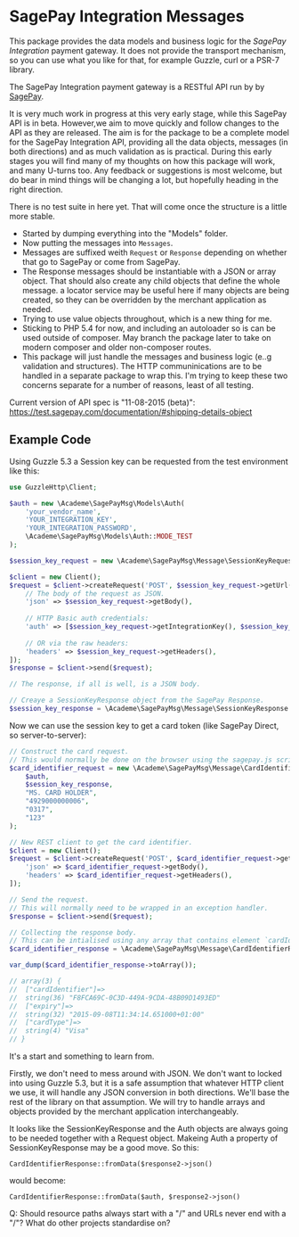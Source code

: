 # SagePay Integration Messages

This package provides the data models and business logic for the *SagePay Integration* payment gateway.
It does not provide the transport mechanism, so you can use what you like for that,
for example Guzzle, curl or a PSR-7 library.

The SagePay Integration payment gateway is a RESTful API run by by [SagePay](https://applications.sagepay.com/apply/3F7A4119-8671-464F-A091-9E59EB47B80C).

It is very much work in progress at this very early stage, while this SagePay API is in beta.
However,we aim to move quickly and follow changes to the API as they are released.
The aim is for the package to be a complete model for the SagePay Integration API, providing all the data
objects, messages (in both directions) and as much validation as is practical.
During this early stages you will find many of my thoughts on how this package will work, and
many U-turns too. Any feedback or suggestions is most welcome, but do bear in mind things will
be changing a lot, but hopefully heading in the right direction.

There is no test suite in here yet. That will come once the structure is a little more stable.

* Started by dumping everything into the "Models" folder.
* Now putting the messages into `Messages`.
* Messages are suffixed weith `Request` or `Response` depending on whether that go to SagePay or come from SagePay.
* The Response messages should be instantiable with a JSON or array object.
  That should also create any child objects that define the whole message.
  a locator service may be useful here if many objects are being created, so they can be overridden
  by the merchant application as needed.
* Trying to use value objects throughout, which is a new thing for me.
* Sticking to PHP 5.4 for now, and including an autoloader so is can be used outside of composer.
  May branch the package later to take on modern composer and older non-composer routes.
* This package will just handle the messages and business logic (e..g validation and structures).
  The HTTP communinications are to be handled in a separate package to wrap this.
  I'm trying to keep these two concerns separate for a number of reasons, least of all testing.

Current version of API spec is "11-08-2015 (beta)":
https://test.sagepay.com/documentation/#shipping-details-object

## Example Code

Using Guzzle 5.3 a Session key can be requested from the test environment like this:

~~~php
use GuzzleHttp\Client;

$auth = new \Academe\SagePayMsg\Models\Auth(
    'your_vendor_name',
    'YOUR_INTEGRATION_KEY',
    'YOUR_INTEGRATION_PASSWORD',
    \Academe\SagePayMsg\Models\Auth::MODE_TEST
);

$session_key_request = new \Academe\SagePayMsg\Message\SessionKeyRequest($auth);

$client = new Client();
$request = $client->createRequest('POST', $session_key_request->getUrl(), [
    // The body of the request as JSON.
    'json' => $session_key_request->getBody(),
    
    // HTTP Basic auth credentials:
    'auth' => [$session_key_request->getIntegrationKey(), $session_key_request->getIntegrationPassword()],
    
    // OR via the raw headers:
    'headers' => $session_key_request->getHeaders(),
]);
$response = $client->send($request);

// The response, if all is well, is a JSON body.

// Creaye a SessionKeyResponse object from the SagePay Response.
$session_key_response = \Academe\SagePayMsg\Message\SessionKeyResponse::fromData($response->json());
~~~

Now we can use the session key to get a card token (like SagePay Direct, so server-to-server):

~~~php
// Construct the card request.
// This would normally be done on the browser using the sagepay.js script.
$card_identifier_request = new \Academe\SagePayMsg\Message\CardIdentifierRequest(
    $auth,
    $session_key_response,
    "MS. CARD HOLDER",
    "4929000000006",
    "0317",
    "123"
);

// New REST client to get the card identifier.
$client = new Client();
$request = $client->createRequest('POST', $card_identifier_request->getUrl(), [
    'json' => $card_identifier_request->getBody(),
    'headers' => $card_identifier_request->getHeaders(),
]);

// Send the request.
// This will normally need to be wrapped in an exception handler.
$response = $client->send($request);

// Collecting the response body.
// This can be intialised using any array that contains element `cardIdentifier` at a minimum.
$card_identifier_response = \Academe\SagePayMsg\Message\CardIdentifierResponse::fromData($response->json());

var_dump($card_identifier_response->toArray());

// array(3) {
//  ["cardIdentifier"]=>
//  string(36) "F8FCA69C-0C3D-449A-9CDA-48B09D1493ED"
//  ["expiry"]=>
//  string(32) "2015-09-08T11:34:14.651000+01:00"
//  ["cardType"]=>
//  string(4) "Visa"
// }
~~~

It's a start and something to learn from.

Firstly, we don't need to mess around with JSON. We don't want to locked into using
Guzzle 5.3, but it is a safe assumption that whatever HTTP client we use, it will
handle any JSON conversion in both directions. We'll base the rest of the library
on that assumption. We will try to handle arrays and objects provided by the
merchant application interchangeably.

It looks like the SessionKeyResponse and the Auth objects are always going to be
needed together with a Request object. Makeing Auth a property of SessionKeyResponse
may be a good move. So this:

    CardIdentifierResponse::fromData($response2->json()

would become:

    CardIdentifierResponse::fromData($auth, $response2->json()

Q: Should resource paths always start with a "/" and URLs never end with a "/"?
What do other projects standardise on?

